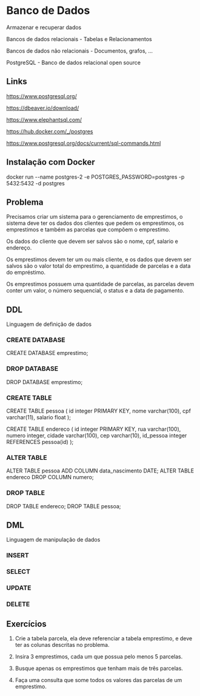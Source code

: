 # Banco de Dados

Armazenar e recuperar dados

Bancos de dados relacionais - Tabelas e Relacionamentos

Bancos de dados não relacionais - Documentos, grafos, ...

PostgreSQL - Banco de dados relacional open source

## Links

https://www.postgresql.org/

https://dbeaver.io/download/

https://www.elephantsql.com/

https://hub.docker.com/_/postgres

https://www.postgresql.org/docs/current/sql-commands.html

## Instalação com Docker

docker run --name postgres-2 -e POSTGRES_PASSWORD=postgres -p 5432:5432 -d postgres

## Problema

Precisamos criar um sistema para o gerenciamento de emprestimos, o sistema deve ter os dados dos clientes que pedem os emprestimos, os emprestimos e também as 
parcelas que compõem o emprestimo.

Os dados do cliente que devem ser salvos são o nome, cpf, salario e endereço.

Os emprestimos devem ter um ou mais cliente, e os dados que devem ser salvos são o valor total do emprestimo, a quantidade de parcelas e a data do empréstimo.

Os emprestimos possuem uma quantidade de parcelas, as parcelas devem conter um valor, o número sequencial, o status e a data de pagamento.

## DDL

Linguagem de definição de dados

### CREATE DATABASE

  CREATE DATABASE emprestimo;

### DROP DATABASE

  DROP DATABASE emprestimo;

### CREATE TABLE

  CREATE TABLE pessoa (
    id integer PRIMARY KEY,
    nome varchar(100),
    cpf varchar(11),
    salario float
  );
  
  CREATE TABLE endereco (
    id integer PRIMARY KEY,
    rua varchar(100),
    numero integer,
    cidade varchar(100),
    cep varchar(10),
    id_pessoa integer REFERENCES pessoa(id)
  );
  

### ALTER TABLE

  ALTER TABLE pessoa ADD COLUMN data_nascimento DATE;
  ALTER TABLE endereco DROP COLUMN numero;

### DROP TABLE

  DROP TABLE endereco;
  DROP TABLE pessoa;

## DML

Linguagem de manipulação de dados

### INSERT

### SELECT

### UPDATE

### DELETE

## Exercícios

1) Crie a tabela parcela, ela deve referenciar a tabela emprestimo, e deve ter as colunas descritas no problema.

2) Insira 3 emprestimos, cada um que possua pelo menos 5 parcelas.

3) Busque apenas os emprestimos que tenham mais de três parcelas.

4) Faça uma consulta que some todos os valores das parcelas de um emprestimo.
